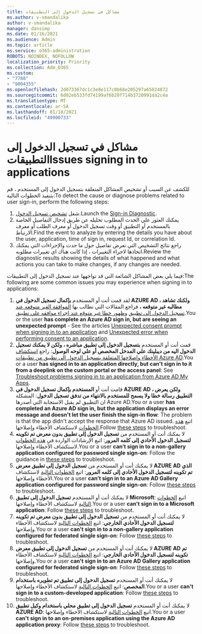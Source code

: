 ```yaml
---
title: مشاكل في تسجيل الدخول إلى التطبيقات
ms.author: v-smandalika
author: v-smandalika
manager: dansimp
ms.date: 01/16/2021
ms.audience: Admin
ms.topic: article
ms.service: o365-administration
ROBOTS: NOINDEX, NOFOLLOW
localization_priority: Priority
ms.collection: Adm_O365
ms.custom:
- "7788"
- "9004355"
ms.openlocfilehash: 2d073367dc1c3e8e117c0b68e205297a65024872
ms.sourcegitcommit: 6d02eb533fd74199af6b20f714b3720991da2c4a
ms.translationtype: MT
ms.contentlocale: ar-SA
ms.lasthandoff: 01/18/2021
ms.locfileid: "49900733"
---
```

# <a name="issues-signing-in-to-applications"></a><span data-ttu-id="c91d2-102">مشاكل في تسجيل الدخول إلى التطبيقات</span><span class="sxs-lookup"><span data-stu-id="c91d2-102">Issues signing in to applications</span></span>

<span data-ttu-id="c91d2-103">للكشف عن السبب أو تشخيص المشاكل المتعلقة بتسجيل الدخول إلى المستخدم ، قم بتنفيذ الخطوات التالية:</span><span class="sxs-lookup"><span data-stu-id="c91d2-103">To detect the cause or diagnose problems related to user sign-in, perform the following steps:</span></span>

1. <span data-ttu-id="c91d2-104">شغل [تشخيص تسجيل الدخول](https://ms.portal.azure.com/#blade/Microsoft_AAD_IAM/ActiveDirectoryMenuBlade/diagnose/symptomId/ms_aad_dxp_signin_caDiagnoseAndSolveSummarySymptom).</span><span class="sxs-lookup"><span data-stu-id="c91d2-104">Launch the [Sign-in Diagnostic](https://ms.portal.azure.com/#blade/Microsoft_AAD_IAM/ActiveDirectoryMenuBlade/diagnose/symptomId/ms_aad_dxp_signin_caDiagnoseAndSolveSummarySymptom).</span></span>
2. <span data-ttu-id="c91d2-105">يمكنك العثور علي الحدث المطلوب تحليله عن طريق إدخال التفاصيل الخاصة بالمستخدم أو التطبيق أو وقت تسجيل الدخول أو معرف الطلب أو معرف الارتباط.</span><span class="sxs-lookup"><span data-stu-id="c91d2-105">Find the event to analyze by entering the details you have about the user, application, time of sign in, request Id, or correlation Id.</span></span>
3. <span data-ttu-id="c91d2-106">راجع نتائج التشخيص التي تعرض تفاصيل حول ما حدث والإجراءات التي يمكنك اتخاذها لاجراء التغييرات ، إذا كانت هناك اي تغييرات مطلوبه.</span><span class="sxs-lookup"><span data-stu-id="c91d2-106">Review the diagnostic results showing the details of what happened and what actions you can take to make changes, if any changes are needed.</span></span>

<span data-ttu-id="c91d2-107">فيما يلي بعض المشاكل الشائعة التي قد تواجهها عند تسجيل الدخول إلى التطبيقات:</span><span class="sxs-lookup"><span data-stu-id="c91d2-107">The following are some common issues you may experience when signing in to applications:</span></span>

1. <span data-ttu-id="c91d2-108">لقد قمت أنت أو المستخدم **بإكمال تسجيل الدخول في AZURE AD ، ولكنك تشاهد مطالبه غير متوقعه ،** فراجع المقالات التي تطالب بها [الموافقة الغير متوقعه عند تسجيل الدخول إلى تطبيق](https://docs.microsoft.com/azure/active-directory/manage-apps/application-sign-in-unexpected-user-consent-prompt) [وظهور خطا غير متوقع عند اجراء موافقه علي تطبيق](https://docs.microsoft.com/azure/active-directory/manage-apps/application-sign-in-unexpected-user-consent-error).</span><span class="sxs-lookup"><span data-stu-id="c91d2-108">You or the user **has complete an Azure AD sign in, but are seeing an unexpected prompt** - See the articles [Unexpected consent prompt when signing in to an application](https://docs.microsoft.com/azure/active-directory/manage-apps/application-sign-in-unexpected-user-consent-prompt) and [Unexpected error when performing consent to an application](https://docs.microsoft.com/azure/active-directory/manage-apps/application-sign-in-unexpected-user-consent-error).</span></span>
2. <span data-ttu-id="c91d2-109">قمت أنت أو المستخدم **بتسجيل الدخول إلى تطبيق مباشره ، ولكن لا يمكنك تسجيل الدخول اليه من ديبلينك علي المدخل المخصص أو علي لوحه الوصول**: راجع [استكشاف الأخطاء وإصلاحها المتعلقة بتسجيل الدخول إلى تطبيق من تطبيقات Azure AD](https://docs.microsoft.com/azure/active-directory/manage-apps/application-sign-in-other-problem-access-panel).</span><span class="sxs-lookup"><span data-stu-id="c91d2-109">You or a user **has signed in to an application directly, but can't sign in to it from a deeplink on the custom portal or the access panel**: See [Troubleshoot problems signing in to an application from Azure AD My Apps](https://docs.microsoft.com/azure/active-directory/manage-apps/application-sign-in-other-problem-access-panel).</span></span>
3. <span data-ttu-id="c91d2-110">قامت أنت أو **المستخدم بإكمال تسجيل الدخول في AZURE AD ، ولكن يعرض التطبيق رسالة خطا ولا يسمح للمستخدم بالانتهاء من تدفق تسجيل الدخول**: المشكلة ان التطبيق لم يقبل الاستجابة التي أصدرها Azure AD.</span><span class="sxs-lookup"><span data-stu-id="c91d2-110">You or a user **has completed an Azure AD sign in, but the application displays an error message and doesn't let the user finish the sign-in flow**: The problem is that the app didn't accept the response that Azure AD issued.</span></span> <span data-ttu-id="c91d2-111">اتبع [هذه الخطوات](https://docs.microsoft.com/azure/active-directory/application-sign-in-problem-application-error) لاستكشاف الأخطاء وإصلاحها.</span><span class="sxs-lookup"><span data-stu-id="c91d2-111">Follow [these steps](https://docs.microsoft.com/azure/active-directory/application-sign-in-problem-application-error) to troubleshoot.</span></span>
4. <span data-ttu-id="c91d2-112">لا يمكنك أنت أو المستخدم من **تسجيل الدخول إلى تطبيق بدون معرض تم تكوينه لتسجيل الدخول الأحادي إلى كلمه المرور**: اتبع الإرشادات الواردة في [هذه الخطوات](https://docs.microsoft.com/azure/active-directory/manage-apps/troubleshoot-password-based-sso) لاستكشاف الأخطاء وإصلاحها.</span><span class="sxs-lookup"><span data-stu-id="c91d2-112">You or a user **can’t sign in to a non-gallery application configured for password single sign-on**: Follow the guidance in [these steps](https://docs.microsoft.com/azure/active-directory/manage-apps/troubleshoot-password-based-sso) to troubleshoot.</span></span>
5. <span data-ttu-id="c91d2-113">لا يمكنك أنت أو المستخدم من **تسجيل الدخول إلى تطبيق معرض AZURE AD الذي تم تكوينه لتسجيل الدخول الأحادي إلى كلمه المرور**: اتبع [الخطوات التالية](https://docs.microsoft.com/azure/active-directory/manage-apps/troubleshoot-password-based-sso) لاستكشاف الأخطاء وإصلاحها.</span><span class="sxs-lookup"><span data-stu-id="c91d2-113">You or a user **can’t sign in to an Azure AD Gallery application configured for password single sign-on**: Follow [these steps](https://docs.microsoft.com/azure/active-directory/manage-apps/troubleshoot-password-based-sso) to troubleshoot.</span></span>
6. <span data-ttu-id="c91d2-114">لا يمكنك أنت أو المستخدم **تسجيل الدخول إلى تطبيق Microsoft**: اتبع [الخطوات التالية](https://docs.microsoft.com/azure/active-directory/manage-apps/application-sign-in-problem-first-party-microsoft) لاستكشاف الأخطاء وإصلاحها.</span><span class="sxs-lookup"><span data-stu-id="c91d2-114">You or a user **can't sign in to a Microsoft application**: Follow [these steps](https://docs.microsoft.com/azure/active-directory/manage-apps/application-sign-in-problem-first-party-microsoft) to troubleshoot.</span></span>
7. <span data-ttu-id="c91d2-115">لا يمكنك أنت أو المستخدم من **تسجيل الدخول إلى تطبيق بدون معرض تم تكوينه لتسجيل الدخول الأحادي الخارجي**: اتبع [الخطوات التالية](https://docs.microsoft.com/azure/active-directory/application-sign-in-problem-federated-sso-non-gallery) لاستكشاف الأخطاء وإصلاحها.</span><span class="sxs-lookup"><span data-stu-id="c91d2-115">You or a user **can't sign in to a non-gallery application configured for federated single sign-on**: Follow [these steps](https://docs.microsoft.com/azure/active-directory/application-sign-in-problem-federated-sso-non-gallery) to troubleshoot.</span></span>
8. <span data-ttu-id="c91d2-116">لا يمكنك أنت أو المستخدم من **تسجيل الدخول إلى تطبيق معرض AZURE AD تم تكوينه لتسجيل الدخول الأحادي الخارجي**: اتبع [الخطوات التالية](https://docs.microsoft.com/azure/active-directory/manage-apps/application-sign-in-problem-federated-sso-gallery) لاستكشاف الأخطاء وإصلاحها.</span><span class="sxs-lookup"><span data-stu-id="c91d2-116">You or a user **can't sign in to an Azure AD Gallery application configured for federated single sign-on**: Follow [these steps](https://docs.microsoft.com/azure/active-directory/manage-apps/application-sign-in-problem-federated-sso-gallery) to troubleshoot.</span></span>
9. <span data-ttu-id="c91d2-117">لا يمكنك أنت أو المستخدم **تسجيل الدخول إلى تطبيق تم تطويره باستخدام المخصص**: اتبع [الخطوات التالية](https://docs.microsoft.com/azure/active-directory/manage-apps/application-sign-in-problem-federated-sso-gallery) لاستكشاف الأخطاء وإصلاحها.</span><span class="sxs-lookup"><span data-stu-id="c91d2-117">You or a user **can't sign in to a custom-developed application**: Follow [these steps](https://docs.microsoft.com/azure/active-directory/manage-apps/application-sign-in-problem-federated-sso-gallery) to troubleshoot.</span></span>
10. <span data-ttu-id="c91d2-118">لا يمكنك أنت أو المستخدم **تسجيل الدخول إلى تطبيق محلي باستخدام وكيل تطبيق AZURE AD**: اتبع [الخطوات التالية](https://docs.microsoft.com/azure/active-directory/manage-apps/application-sign-in-problem-on-premises-application-proxy) لاستكشاف الأخطاء وإصلاحها.</span><span class="sxs-lookup"><span data-stu-id="c91d2-118">You or a user **can't sign in to an on-premises application using the Azure AD application proxy**: Follow [these steps](https://docs.microsoft.com/azure/active-directory/manage-apps/application-sign-in-problem-on-premises-application-proxy) to troubleshoot.</span></span>

